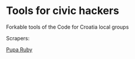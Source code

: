 Tools for civic hackers
=============

Forkable tools of the Code for Croatia local groups


Scrapers:

[Pupa Ruby](https://github.com/ciudadanointeligente/pupa-ruby)
